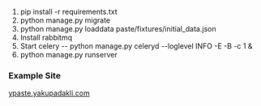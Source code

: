 1. pip install -r requirements.txt
2. python manage.py migrate
3. python manage.py loaddata paste/fixtures/initial_data.json
4. Install rabbitmq
5. Start celery -- python manage.py celeryd --loglevel INFO  -E -B -c 1 &
6. python manage.py runserver



### Example Site ###

[ypaste.yakupadakli.com](http://ypaste.yakupadakli.com/)
